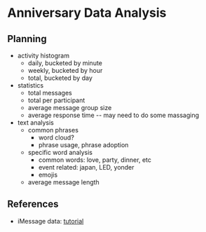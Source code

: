 # Anniversary Data Analysis

## Planning
* activity histogram
  * daily, bucketed by minute
  * weekly, bucketed by hour
  * total, bucketed by day
* statistics
  * total messages
  * total per participant
  * average message group size
  * average response time -- may need to do some massaging
* text analysis
  * common phrases
    * word cloud?
    * phrase usage, phrase adoption
  * specific word analysis
    * common words: love, party, dinner, etc
    * event related: japan, LED, yonder
    * emojis
  * average message length

## References
* iMessage data: [tutorial](https://towardsdatascience.com/heres-how-you-can-access-your-entire-imessage-history-on-your-mac-f8878276c6e9)